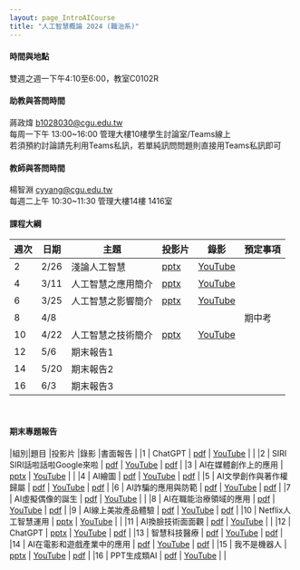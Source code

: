 ```yaml
---
layout: page_IntroAICourse
title: "人工智慧概論 2024 (職治系)"
---
```


<!---
開課序號 60718
學生人數 64人
-->

#### 時間與地點
雙週之週一下午4:10至6:00，教室C0102R<br/>

#### 助教與答問時間
蔣政煒 b1028030@cgu.edu.tw<br/>
每周一下午 13:00~16:00 管理大樓10樓學生討論室/Teams線上<br/>
若須預約討論請先利用Teams私訊，若單純訊問問題則直接用Teams私訊即可<br/>

#### 教師與答問時間
楊智淵 cyyang@cgu.edu.tw <br/>
每週二上午 10:30~11:30 管理大樓14樓 1416室<br/>

#### 課程大綱

|週次|日期         |主題                  |投影片 |錄影     | 預定事項                      |
|--- |---         |---                   |---   |---      |---                           |
|2   |2/26        | 淺論人工智慧          | [pptx](https://www.dropbox.com/scl/fi/2eo25xqvv5m7bk69ogczb/01.pptx?rlkey=8bwm0gdo9alhl0k3b27w9eqhf&dl=0)     | [YouTube](https://youtu.be/rWbkH7hSyiM)        |                              |
|4   |3/11        | 人工智慧之應用簡介    | [pptx](https://www.dropbox.com/scl/fi/gj3jf3xa85q16mo2guzo1/02.pptx?rlkey=au486mdumyf63pkpwu8n005y3&dl=0)     | [YouTube](https://youtu.be/jSqUZUysp30)        |                              |
|6   |3/25        | 人工智慧之影響簡介    | [pptx](https://www.dropbox.com/scl/fi/k0wv1p9q9mfr1ryiyyke9/03.pptx?rlkey=jcz7r4e4h3lyn453yy4l2hubo&dl=0)     | [YouTube](https://youtu.be/vooNGc1a2fM)        |                              |
|8   |4/8         |                      |      |         |  期中考                      |
|10  |4/22        | 人工智慧之技術簡介    | [pptx](https://www.dropbox.com/scl/fi/s2ovl8rfneexk8ruo1ea6/04.pptx?rlkey=y5g01qf1wu7vby1z09vqtv24g&dl=0)     | [YouTube](https://youtu.be/Zr99F9efyDA)        |                              |
|12  |5/6         | 期末報告1             |      |         |                    |
|14  |5/20        | 期末報告2             |      |         |                      |
|16  |6/3         | 期末報告3             |      |         |                     |

<br/>

#### 期末專題報告

|組別|題目                          |投影片      |錄影            |書面報告 |
|1   | ChatGPT                      | [pdf](https://www.dropbox.com/scl/fi/gepm2zd5j2y3c15k0da8p/1-_chatgpt.pdf?rlkey=oiaki54evyq9c4ch4o3na8m2d&dl=0)          | [YouTube](https://youtu.be/-198t44FqWA)           |        |
|2   | SIRI SIRI話啦話啦Google來啦   | [pdf](https://www.dropbox.com/scl/fi/tsz37tb08b0ywne0juflx/2-_SIRI-SIRI-Google.pdf?rlkey=55hlmdo60tkgj7dz4ki6osrqk&dl=0) | [YouTube](https://youtu.be/AVcbLEFZdLY)           | [pdf](https://www.dropbox.com/scl/fi/359c0lpvrl3qd8a6sx795/2.pdf?rlkey=a9anc9cjavxr2bizmddax3811&dl=0)       |
|3   | AI在媒體創作上的應用          | [pptx](https://www.dropbox.com/scl/fi/4ipkc6i67dkanj6v316vk/3-_AI.pptx?rlkey=wlluhr2qq3s0qyww05gupqaop&dl=0)             | [YouTube](https://youtu.be/86Dlh5k7nIs)           |        |
|4   | AI繪圖                       | [pdf](https://www.dropbox.com/scl/fi/tviiczvv1vl5njgh5q7ac/4-_AI.pdf?rlkey=g91fzav3yj9ldw7vvnvmfrrbo&dl=0)               | [YouTube](https://youtu.be/1jBKM4sFWqg)           | [pdf](https://www.dropbox.com/scl/fi/b6z582qwkeb5s1uc27mo8/4-AI.pdf?rlkey=cmhk393xf3bd56o3x01p81ni4&dl=0)       |
|5   | AI文學創作與著作權歸屬        | [pdf](https://www.dropbox.com/scl/fi/q09ahkykz4tbcsifx1h3o/5-_AI.pdf?rlkey=sa1uri0v2cix25w4le59e925h&dl=0)               | [YouTube](https://youtu.be/iftzDT_hVDU)            | [pdf](https://www.dropbox.com/scl/fi/mcuyv0qv0uj5rp360oytx/5-AI.pdf?rlkey=2v5u4r7l3d6y6aztehh4ri0qf&dl=0)       |
|6   | AI詐騙的應用與防範            | [pdf](https://www.dropbox.com/scl/fi/8porxbgtw5mp36krd0xsq/6-_AI.pdf?rlkey=3h0vkqxynve00gr7mbhumvy4r&dl=0)               | [YouTube](https://youtu.be/EBqKjKVm9GY)            | [pdf](https://www.dropbox.com/scl/fi/e8v5jf8ghhb7eiuz30di8/6-AI.pdf?rlkey=bd9o1tdoppc5neuz7hfmwip3n&dl=0)       |
|7   | AI虛擬偶像的誕生              | [pdf](https://www.dropbox.com/scl/fi/c9u7u5t35m48c6botae3x/7-_AI.pdf?rlkey=9wlfoebhja87wa8i20tnbahgk&dl=0)               | [YouTube](https://youtu.be/cPQw-65LujI)            |        |
|8   | AI在職能治療領域的應用        | [pdf](https://www.dropbox.com/scl/fi/huzqkl6hc0ya504ncc94o/8-_AI.pdf?rlkey=rflxwm5wxac7azkzxo6oqumbo&dl=0)               | [YouTube](https://youtu.be/LTvtslTRhug)            | [pdf](https://www.dropbox.com/scl/fi/9xj03b963mp17gstclq7b/8-AI.pdf?rlkey=9ub08aynh7wv2af0asuhvrnrk&dl=0)       |
|9   | AI線上美妝產品體驗            | [pdf](https://www.dropbox.com/scl/fi/t10i6rq23smhgrxc7dwn1/9-_AI.pdf?rlkey=w8870ykjzgninfhm9ep0mj4i3&dl=0)               | [YouTube](https://youtu.be/Nrep0tdRCo4)            | [pdf](https://www.dropbox.com/scl/fi/7ri5fno0ehcojcarhlabn/9-AI.pdf?rlkey=73djwafpu3byxrgx214ofrel4&dl=0)       |
|10  | Netflix人工智慧運用          | [pptx](https://www.dropbox.com/scl/fi/xjvtlt9mlqlzjkm6oy0h3/10-_Netflix.pptx?rlkey=wecvlh3tusa7caida3s6dp1yh&dl=0)        | [YouTube](https://youtu.be/bmMQQrIMeLA)            |        |
|11  | AI換臉技術面面觀             | [pdf](https://www.dropbox.com/scl/fi/4tiiu14349l93vch4eshr/11-_AI.pdf?rlkey=hwjywmy3onb8kwxa9dz9sthbo&dl=0)               | [YouTube](https://youtu.be/nCW3U3lEPOE)           |        |
|12  | ChatGPT                     | [pptx](https://www.dropbox.com/scl/fi/3foonub5iyjkrhd65dxyh/12-_ChatGPT.pptx?rlkey=zqrlsctuud7dcgfytnkggv0si&dl=0)        | [YouTube](https://youtu.be/MbtF8R5bdWo)            | [pdf](https://www.dropbox.com/scl/fi/0rzd1zsnjjfvz7gskq932/12-_ChatGPT.pdf?rlkey=xb6vmmf55xzt8v026q0rf9z0c&dl=0)       |
|13  | 智慧科技醫療                 | [pdf](https://www.dropbox.com/scl/fi/8zyry770mmxty7lzutjzn/13-_.pdf?rlkey=s5m46pffa0klwzbmg7l30rbr4&dl=0)                 | [YouTube](https://youtu.be/aAlbmr2HxR8)           | [pdf](https://www.dropbox.com/scl/fi/jkrkgcv3oijudob1huhs8/13.pdf?rlkey=433lxvokizwq8g2ey00v1u8l1&dl=0)       |
|14  | AI在電影和遊戲產業中的應用    | [pdf](https://www.dropbox.com/scl/fi/xjkcw5k2oyylnf0weu0g0/14-_AI.pdf?rlkey=uaa74o5pmoohsvbdnw9tvgn5z&dl=0)               | [YouTube](https://youtu.be/sYWW0z-DEcg)           | [pdf](https://www.dropbox.com/scl/fi/5q3efufp2z2wphbtievnh/14-AI.pdf?rlkey=5e5m8s0a2fdkgf4nxlza3pet7&dl=0)       |
|15  | 我不是機器人                 | [pptx](https://www.dropbox.com/scl/fi/fy64ly60mndqdy0lub1vh/15-_.pptx?rlkey=kykdp3wx4iqrxmdsvelmrvt0y&dl=0)               | [YouTube](https://youtu.be/XdasMTM6LZQ)           | [pdf](https://www.dropbox.com/scl/fi/cygsi6agf3bl852o7s4kx/15-_.pdf?rlkey=xxpohh8k3rxoz23v9hir03hsx&dl=0)       |
|16  | PPT生成類AI                  | [pdf](https://www.dropbox.com/scl/fi/b8r3n7bq0v84zin2oxzr0/16-_PPT-AI.pdf?rlkey=7okfie2yv3dd9h14yu51swq9y&dl=0)          | [YouTube](https://youtu.be/vh_pDNJxfrA)           |        |

<br/>
